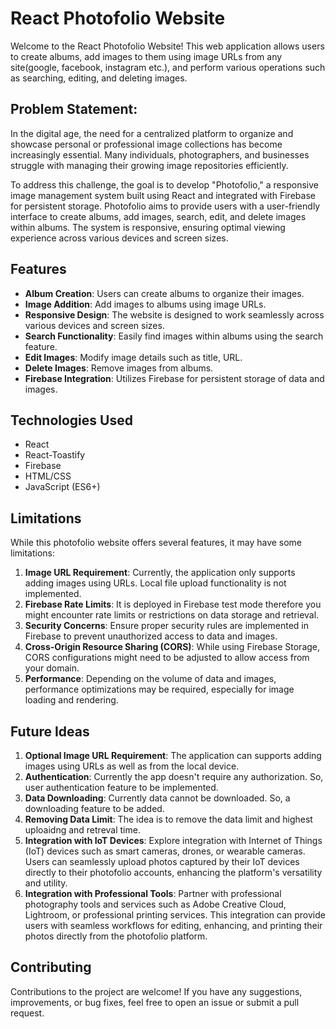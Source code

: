 # React Photofolio Website

Welcome to the React Photofolio Website! This web application allows users to create albums, add images to them using image URLs from any site(google, facebook, instagram etc.), and perform various operations such as searching, editing, and deleting images.

## Problem Statement:
In the digital age, the need for a centralized platform to organize and showcase personal or professional image collections has become increasingly essential. Many individuals, photographers, and businesses struggle with managing their growing image repositories efficiently.

To address this challenge, the goal is to develop "Photofolio," a responsive image management system built using React and integrated with Firebase for persistent storage. Photofolio aims to provide users with a user-friendly interface to create albums, add images, search, edit, and delete images within albums. The system is responsive, ensuring optimal viewing experience across various devices and screen sizes.

## Features

- **Album Creation**: Users can create albums to organize their images.
- **Image Addition**: Add images to albums using image URLs.
- **Responsive Design**: The website is designed to work seamlessly across various devices and screen sizes.
- **Search Functionality**: Easily find images within albums using the search feature.
- **Edit Images**: Modify image details such as title, URL.
- **Delete Images**: Remove images from albums.
- **Firebase Integration**: Utilizes Firebase for persistent storage of data and images.

## Technologies Used

- React
- React-Toastify
- Firebase
- HTML/CSS 
- JavaScript (ES6+)

## Limitations

While this photofolio website offers several features, it may have some limitations:

1. **Image URL Requirement**: Currently, the application only supports adding images using URLs. Local file upload functionality is not implemented.
2. **Firebase Rate Limits**: It is deployed in Firebase test mode therefore you might encounter rate limits or restrictions on data storage and retrieval.
3. **Security Concerns**: Ensure proper security rules are implemented in Firebase to prevent unauthorized access to data and images.
4. **Cross-Origin Resource Sharing (CORS)**: While using Firebase Storage, CORS configurations might need to be adjusted to allow access from your domain.
5. **Performance**: Depending on the volume of data and images, performance optimizations may be required, especially for image loading and rendering.

## Future Ideas
1. **Optional Image URL Requirement**: The application can supports adding images using URLs as well as from the local device.
2. **Authentication**: Currently the app doesn't require any authorization. So, user authentication feature to be implemented.
3. **Data Downloading**: Currently data cannot be downloaded. So, a downloading feature to be added.
4. **Removing Data Limit**: The idea is to remove the data limit and highest uploaidng and retreval time.
5. **Integration with IoT Devices**: Explore integration with Internet of Things (IoT) devices such as smart cameras, drones, or wearable cameras. Users can seamlessly upload photos captured by their IoT devices directly to their photofolio accounts, enhancing the platform's versatility and utility.
6. **Integration with Professional Tools**: Partner with professional photography tools and services such as Adobe Creative Cloud, Lightroom, or professional printing services. This integration can provide users with seamless workflows for editing, enhancing, and printing their photos directly from the photofolio platform.

## Contributing

Contributions to the project are welcome! If you have any suggestions, improvements, or bug fixes, feel free to open an issue or submit a pull request.